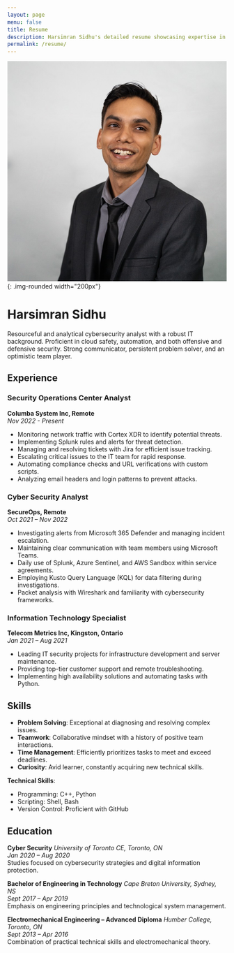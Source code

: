```yaml
---
layout: page
menu: false
title: Resume
description: Harsimran Sidhu's detailed resume showcasing expertise in cybersecurity, IT infrastructure, and development.
permalink: /resume/
---
```


![Harsimran Sidhu](/assets/img/uploads/pro.png){: .img-rounded width="200px"}
# Harsimran Sidhu

Resourceful and analytical cybersecurity analyst with a robust IT background. Proficient in cloud safety, automation, and both offensive and defensive security. Strong communicator, persistent problem solver, and an optimistic team player.

## Experience

### Security Operations Center Analyst
**Columba System Inc, Remote**  
_Nov 2022 - Present_

- Monitoring network traffic with Cortex XDR to identify potential threats.
- Implementing Splunk rules and alerts for threat detection.
- Managing and resolving tickets with Jira for efficient issue tracking.
- Escalating critical issues to the IT team for rapid response.
- Automating compliance checks and URL verifications with custom scripts.
- Analyzing email headers and login patterns to prevent attacks.

### Cyber Security Analyst
**SecureOps, Remote**  
_Oct 2021 – Nov 2022_

- Investigating alerts from Microsoft 365 Defender and managing incident escalation.
- Maintaining clear communication with team members using Microsoft Teams.
- Daily use of Splunk, Azure Sentinel, and AWS Sandbox within service agreements.
- Employing Kusto Query Language (KQL) for data filtering during investigations.
- Packet analysis with Wireshark and familiarity with cybersecurity frameworks.

### Information Technology Specialist
**Telecom Metrics Inc, Kingston, Ontario**  
_Jan 2021 – Aug 2021_

- Leading IT security projects for infrastructure development and server maintenance.
- Providing top-tier customer support and remote troubleshooting.
- Implementing high availability solutions and automating tasks with Python.

## Skills

- **Problem Solving**: Exceptional at diagnosing and resolving complex issues.
- **Teamwork**: Collaborative mindset with a history of positive team interactions.
- **Time Management**: Efficiently prioritizes tasks to meet and exceed deadlines.
- **Curiosity**: Avid learner, constantly acquiring new technical skills.

**Technical Skills**:
- Programming: C++, Python
- Scripting: Shell, Bash
- Version Control: Proficient with GitHub

## Education

**Cyber Security**
*University of Toronto CE, Toronto, ON*  
_Jan 2020 – Aug 2020_  
Studies focused on cybersecurity strategies and digital information protection.

**Bachelor of Engineering in Technology**
*Cape Breton University, Sydney, NS*  
_Sept 2017 – Apr 2019_  
Emphasis on engineering principles and technological system management.

**Electromechanical Engineering – Advanced Diploma**
*Humber College, Toronto, ON*  
_Sept 2013 – Apr 2016_  
Combination of practical technical skills and electromechanical theory.

